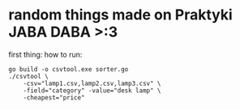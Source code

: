 # random things made on Praktyki JABA DABA >:3

first thing:
how to run:
```
go build -o csvtool.exe sorter.go
./csvtool \
    -csv="lamp1.csv,lamp2.csv,lamp3.csv" \
    -field="category" -value="desk lamp" \
    -cheapest="price"
```
